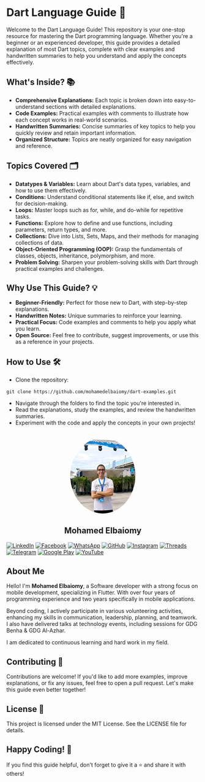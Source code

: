 # Dart Language Guide 🎯
Welcome to the Dart Language Guide! This repository is your one-stop resource for mastering the Dart programming language. Whether you're a beginner or an experienced developer, this guide provides a detailed explanation of most Dart topics, complete with clear examples and handwritten summaries to help you understand and apply the concepts effectively.

## What's Inside? 📚
- **Comprehensive Explanations:** Each topic is broken down into easy-to-understand sections with detailed explanations.
- **Code Examples:** Practical examples with comments to illustrate how each concept works in real-world scenarios.
- **Handwritten Summaries:** Concise summaries of key topics to help you quickly review and retain important information.
- **Organized Structure:** Topics are neatly organized for easy navigation and reference.

## Topics Covered 🗂️
- **Datatypes & Variables:** Learn about Dart's data types, variables, and how to use them effectively.
- **Conditions:** Understand conditional statements like if, else, and switch for decision-making.
- **Loops:** Master loops such as for, while, and do-while for repetitive tasks.
- **Functions:** Explore how to define and use functions, including parameters, return types, and more.
- **Collections:** Dive into Lists, Sets, Maps, and their methods for managing collections of data.
- **Object-Oriented Programming (OOP):** Grasp the fundamentals of classes, objects, inheritance, polymorphism, and more.
- **Problem Solving:** Sharpen your problem-solving skills with Dart through practical examples and challenges.

## Why Use This Guide? 💡
- **Beginner-Friendly:** Perfect for those new to Dart, with step-by-step explanations.
- **Handwritten Notes:** Unique summaries to reinforce your learning.
- **Practical Focus:** Code examples and comments to help you apply what you learn.
- **Open Source:** Feel free to contribute, suggest improvements, or use this as a reference in your projects.

## How to Use 🛠️
- Clone the repository:
```
git clone https://github.com/mohamedelbaiomy/dart-examples.git
```
- Navigate through the folders to find the topic you're interested in.
- Read the explanations, study the examples, and review the handwritten summaries.
- Experiment with the code and apply the concepts in your own projects!

<br>

<div align="center">
  <img src="./showcase/photo1.png" alt="Your Name" width="170" style="border-radius: 50%;"/>
  <br />
  <h2>Mohamed Elbaiomy</h2>
</div>

[![LinkedIn](https://img.shields.io/badge/LinkedIn-0077B5?style=for-the-badge&logo=linkedin&logoColor=white)](https://www.linkedin.com/in/mohamed-elbaiomy262003/)
[![Facebook](https://img.shields.io/badge/Facebook-1877F2?style=for-the-badge&logo=facebook&logoColor=white)](https://www.facebook.com/Original262003)
[![WhatsApp](https://img.shields.io/badge/WhatsApp-25D366?style=for-the-badge&logo=whatsapp&logoColor=white)](https://wa.me/201009429689)
[![GitHub](https://img.shields.io/badge/GitHub-100000?style=for-the-badge&logo=github&logoColor=white)](https://github.com/mohamedelbaiomy)
[![Instagram](https://img.shields.io/badge/Instagram-E4405F?style=for-the-badge&logo=instagram&logoColor=white)](https://www.instagram.com/mohamed_elbaiomy262003)
[![Threads](https://img.shields.io/badge/Threads-000000?style=for-the-badge&logo=threads&logoColor=white)](https://www.threads.net/@mohamed_elbaiomy262003)
[![Telegram](https://img.shields.io/badge/Telegram-2CA5E0?style=for-the-badge&logo=telegram&logoColor=white)](https://t.me/mohamedxo)
[![Google Play](https://img.shields.io/badge/Google_Play-414141?style=for-the-badge&logo=google-play&logoColor=white)](https://play.google.com/store/apps/dev?id=7411904820331923437)
[![YouTube](https://img.shields.io/badge/YouTube-FF0000?style=for-the-badge&logo=youtube&logoColor=white)](https://www.youtube.com/@mohamedelbaiomy262)


## About Me
Hello! I'm **Mohamed Elbaiomy**, a Software developer with a strong focus on mobile development, specializing in Flutter. With over four years of programming experience and two years specifically in mobile applications.

Beyond coding, I actively participate in various volunteering activities, enhancing my skills in communication, leadership, planning, and teamwork. I also have delivered talks at technology events, including sessions for GDG Benha & GDG Al-Azhar.

I am dedicated to continuous learning and hard work in my field.

## Contributing 🤝
Contributions are welcome! If you'd like to add more examples, improve explanations, or fix any issues, feel free to open a pull request. Let's make this guide even better together!

## License 📜
This project is licensed under the MIT License. See the LICENSE file for details.

## Happy Coding! 🚀
If you find this guide helpful, don't forget to give it a ⭐️ and share it with others!

